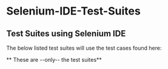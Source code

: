 # Selenium-IDE-Test-Suites

## Test Suites using Selenium IDE

The below listed test suites will use the test cases found here:


** These are --only-- the test suites**
